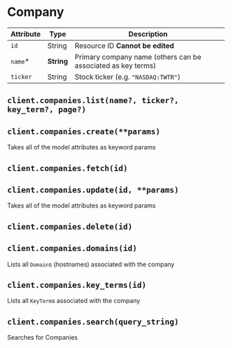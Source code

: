 # Company

| Attribute | Type | Description |
| --------- | ---- | ----------- |
| `id`     | String     | Resource ID **Cannot be edited** |
| `name`*  | **String** | Primary company name (others can be associated as key terms) |
| `ticker` | String     | Stock ticker (e.g. `"NASDAQ:TWTR"`) |

## `client.companies.list(name?, ticker?, key_term?, page?)`

## `client.companies.create(**params)`

Takes all of the model attributes as keyword params

## `client.companies.fetch(id)`

## `client.companies.update(id, **params)`

Takes all of the model attributes as keyword params

## `client.companies.delete(id)`

## `client.companies.domains(id)`

Lists all `Domain`s (hostnames) associated with the company

## `client.companies.key_terms(id)`

Lists all `KeyTerm`s associated with the company

## `client.companies.search(query_string)`

Searches for Companies
